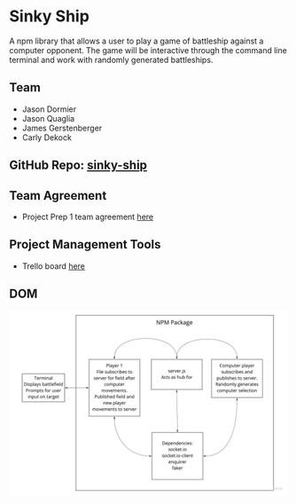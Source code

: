 # Sinky Ship

A npm library that allows a user to play a game of battleship against a computer opponent. The game will be interactive through the command line terminal and work with randomly generated battleships.

## Team

- Jason Dormier
- Jason Quaglia
- James Gerstenberger
- Carly Dekock

## GitHub Repo: [sinky-ship](https://github.com/High-Seas-Computer-Company/sinky-ships.git)

## Team Agreement

- Project Prep 1 team agreement [here](team-agreement.md)

## Project Management Tools

- Trello board [here](https://trello.com/b/pSVFu30Q/sinky-ship)

## DOM

![image](/assets/Sinky_Ship_DOM.jpg)